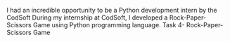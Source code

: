 I had an incredible opportunity to be a Python development intern by the CodSoft
During my internship at CodSoft, I developed a Rock-Paper-Scissors Game using Python programming language.
Task 4- Rock-Paper-Scissors Game
